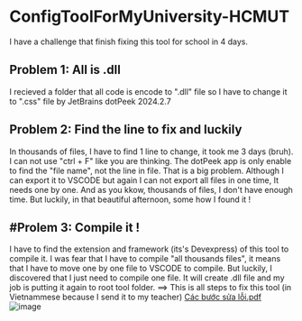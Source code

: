 # ConfigToolForMyUniversity-HCMUT
I have a challenge that finish fixing this tool for school in 4 days.
## Problem 1: All is .dll
I recieved a folder that all code is encode to ".dll" file so I have to change it to ".css" file by JetBrains dotPeek 2024.2.7
## Problem 2: Find the line to fix and luckily
In thousands of files, I have to find 1 line to change, it took me 3 days (bruh). I can not use "ctrl + F" like you are thinking. The dotPeek app is only enable to find the "file name", not the line in file. That is a big problem. Although I can export it to VSCODE but again I can not export all files in one time, It needs one by one. And as you kkow, thousands of files, I don't have enough time. But luckily, in that beautiful afternoon, some how I found it !
## #Prolem 3: Compile it !
I have to find the extension and framework (its's Devexpress) of this tool to compile it. I was fear that I have to compile "all thousands files", it means that I have to move one by one file to VSCODE to compile. But luckily, I discovered that I just need to compile one file. It will create .dll file and my job is putting it again to root tool folder.
==> This is all steps to fix this tool (in Vietnammese because I send it to my teacher) [Các bước sửa lỗi.pdf](https://github.com/user-attachments/files/19049890/Cac.b.c.s.a.l.i.pdf)
![image](https://github.com/user-attachments/assets/7eff0ba5-a99a-4701-a137-42f24d6720a5)
